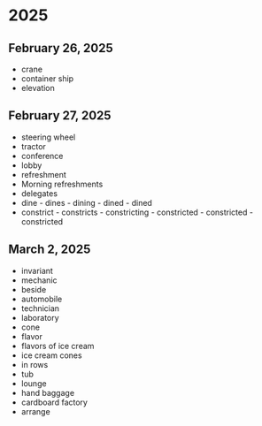 # 2025
## February 26, 2025
* crane  
* container ship  
* elevation  
## February 27, 2025
* steering wheel
* tractor  
* conference   
* lobby  
* refreshment  
* Morning refreshments  
* delegates  
* dine - dines - dining - dined - dined
* constrict - constricts - constricting - constricted - constricted - constricted   
## March 2, 2025
* invariant
* mechanic 
* beside
* automobile
* technician 
* laboratory
* cone
* flavor
* flavors of ice cream
* ice cream cones
* in rows
* tub
* lounge
* hand baggage
* cardboard factory
* arrange
